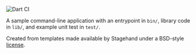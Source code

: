 ![Dart CI](https://github.com/PedroLucasBR/projeto-investimento/workflows/Dart%20CI/badge.svg)

A sample command-line application with an entrypoint in `bin/`, library code
in `lib/`, and example unit test in `test/`.

Created from templates made available by Stagehand under a BSD-style
[license](https://github.com/dart-lang/stagehand/blob/master/LICENSE).
